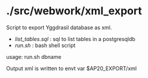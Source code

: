 ./src/webwork/xml_export
========================

Script to export Yggdrasil database as xml.

* _list_tables.sql_ : sql to list tables in a postgresqldb
* _run.sh_ : bash shell script

usage: run.sh dbname

Output xml is written to envt var $AP20_EXPORT/xml
